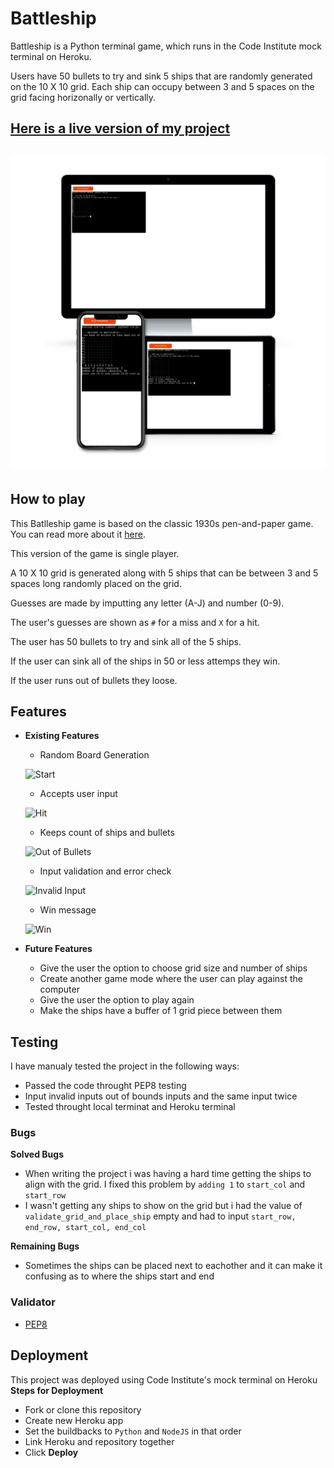 # Battleship
Battleship is a Python terminal game, which runs in the Code Institute mock terminal on Heroku.

Users have 50 bullets to try and sink 5 ships that are randomly generated on the 10 X 10 grid. Each ship can occupy between 3 and 5 spaces on the grid facing horizonally or vertically.

## [Here is a live version of my project](https://pp-3-python.herokuapp.com/)
![Responsive Mockup](media/images/MockUp.png)
---
## How to play
This Batlleship game is based on the classic 1930s pen-and-paper game. You can read more about it [here](https://en.wikipedia.org/wiki/Battleship_(game)).

This version of the game is single player. 

A 10 X 10 grid is generated along with 5 ships that can be between 3 and 5 spaces long randomly placed on the grid.

Guesses are made by imputting any letter (A-J) and number (0-9). 

The user's guesses are shown as `#` for a miss and `X` for a hit.

The user has 50 bullets to try and sink all of the 5 ships. 

If the user can sink all of the ships in 50 or less attemps they win.

If the user runs out of bullets they loose.

## Features
- __Existing Features__
  - Random Board Generation

  ![Start](media/images/Start.png)
  - Accepts user input

  ![Hit](media/images/ShipHit.png)
  - Keeps count of ships and bullets

  ![Out of Bullets](media/images/OutofBullets.png)
  - Input validation and error check

  ![Invalid Input](media/images/Incorrect.png)
  - Win message

  ![Win](media/images/Win.png)
- __Future Features__
  - Give the user the option to choose grid size and number of ships
  - Create another game mode where the user can play against the computer
  - Give the user the option to play again 
  - Make the ships have a buffer of 1 grid piece between them

## Testing
I have manualy tested the project in the following ways:
  - Passed the code throught PEP8 testing 
  - Input invalid inputs out of bounds inputs and the same input twice
  - Tested throught local terminat and Heroku terminal

  ### Bugs
__Solved Bugs__
  - When writing the project i was having a hard time getting the ships to align with the grid. I fixed this problem by `adding 1` to `start_col` and `start_row`
  - I wasn't getting any ships to show on the grid but i had the value of `validate_grid_and_place_ship` empty and had to input `start_row, end_row, start_col, end_col`

__Remaining Bugs__
  - Sometimes the ships can be placed next to eachother and it can make it confusing as to where the ships start and end

  ### Validator
  - [PEP8](http://pep8online.com/checkresult)

  ## Deployment
  This project was deployed using Code Institute's mock terminal on Heroku
__Steps for Deployment__
  - Fork or clone this repository
  - Create new Heroku app
  - Set the buildbacks to `Python` and `NodeJS` in that order
  - Link Heroku and repository together
  - Click **Deploy**